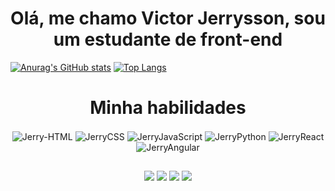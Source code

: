 <h1 align="center">Olá, me chamo Victor Jerrysson, sou um estudante de front-end</h1>

[![Anurag's GitHub stats](https://github-readme-stats.vercel.app/api?username=VictorJGB)](https://github.com/anuraghazra/github-readme-stats)
[![Top Langs](https://github-readme-stats.vercel.app/api/top-langs/?username=VictorJGB&layout=compact)](https://github.com/anuraghazra/github-readme-stats)

##

<div align="center" style="display: inline_block">
  <h1 align="center">Minha habilidades</h1>
  <img align="center" alt="Jerry-HTML" src="https://img.shields.io/badge/HTML5-E34F26?style=for-the-badge&logo=html5&logoColor=white">
  <img align="center" alt="JerryCSS" src="https://img.shields.io/badge/CSS3-1572B6?style=for-the-badge&logo=css3&logoColor=white"/>
  <img align="center" alt="JerryJavaScript" src="https://img.shields.io/badge/JavaScript-323330?style=for-the-badge&logo=javascript&logoColor=F7DF1E"/>
  <img align="center" alt="JerryPython" src="https://img.shields.io/badge/Python-FFD43B?style=for-the-badge&logo=python&logoColor=blue"/>
  <img align="center" alt="JerryReact" src="https://img.shields.io/badge/React-20232A?style=for-the-badge&logo=react&logoColor=61DAFB"/>
  <img align="center" alt="JerryAngular" src="https://img.shields.io/badge/Angular-DD0031?style=for-the-badge&logo=angular&logoColor=white"/>
</div>
  
##
  
<div align="center">
  <a href="https://instagram.com/rafaballerini" target="_blank"><img src="https://img.shields.io/badge/-Instagram-%23E4405F?style=for-the-badge&logo=instagram&logoColor=white" target="_blank"></a>
  <a href="https://api.whatsapp.com/send?phone=5588996248942&text=Olá, me chamo Victor" target="_blank"><img src="https://img.shields.io/badge/WhatsApp-25D366?style=for-the-badge&logo=whatsapp&logoColor=white" target="_blank"></a>
  <a href = "mailto:contatovictorjerrysson@gmail.com"><img src="https://img.shields.io/badge/-Gmail-%23333?style=for-the-badge&logo=gmail&logoColor=white" target="_blank"></a>
  <a href="https://www.linkedin.com/in/victor-jerrysson-gama-bastos-084793203" target="_blank"><img src="https://img.shields.io/badge/-LinkedIn-%230077B5?style=for-the-badge&logo=linkedin&logoColor=white" target="_blank"></a> 
</div>


